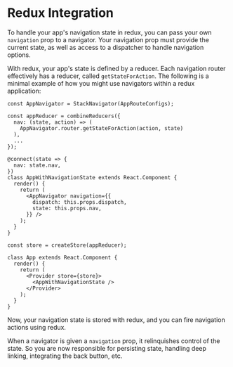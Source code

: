 # Redux Integration

To handle your app's navigation state in redux, you can pass your own `navigation` prop to a navigator. Your navigation prop must provide the current state, as well as access to a dispatcher to handle navigation options.

With redux, your app's state is defined by a reducer. Each navigation router effectively has a reducer, called `getStateForAction`. The following is a minimal example of how you might use navigators within a redux application:

```
const AppNavigator = StackNavigator(AppRouteConfigs);

const appReducer = combineReducers({
  nav: (state, action) => (
    AppNavigator.router.getStateForAction(action, state)
  ),
  ...
});

@connect(state => {
  nav: state.nav,
})
class AppWithNavigationState extends React.Component {
  render() {
    return (
      <AppNavigator navigation={{
        dispatch: this.props.dispatch,
        state: this.props.nav,
      }} />
    );
  }
}

const store = createStore(appReducer);

class App extends React.Component {
  render() {
    return (
      <Provider store={store}>
        <AppWithNavigationState />
      </Provider>
    );
  }
}
```

Now, your navigation state is stored with redux, and you can fire navigation actions using redux.

When a navigator is given a `navigation` prop, it relinquishes control of the state. So you are now responsible for persisting state, handling deep linking, integrating the back button, etc.